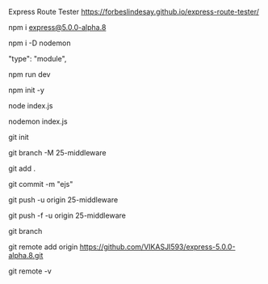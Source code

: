 <!-- 
//--APP.JS---
//APPLICATION LEVEL MIDDLEWARE
app.use(myLogger);
 -->

<!-- 
//---logger-midleware.js---
var myLogger = (req, res, next) => {
  console.log("Logged");
  next();
};
export default myLogger; -->


Express Route Tester
https://forbeslindesay.github.io/express-route-tester/

npm i express@5.0.0-alpha.8

npm i -D nodemon

"type": "module",

npm run dev

npm init -y

node index.js

nodemon index.js

git init

git branch -M 25-middleware

git add .

git commit -m "ejs"

git push -u origin 25-middleware

git push -f -u origin 25-middleware

git branch

git remote add origin https://github.com/VIKASJI593/express-5.0.0-alpha.8.git

git remote -v
